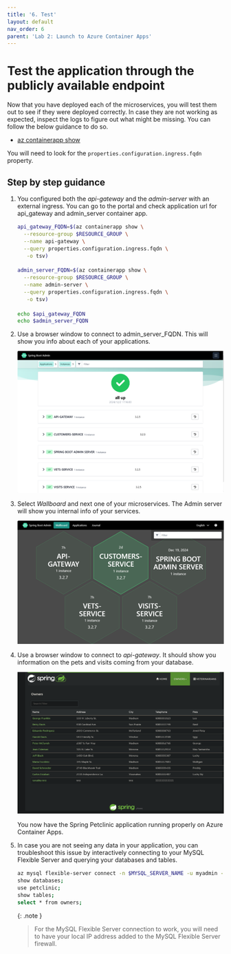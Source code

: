 ```yaml
---
title: '6. Test'
layout: default
nav_order: 6
parent: 'Lab 2: Launch to Azure Container Apps'
---
```


# Test the application through the publicly available endpoint

Now that you have deployed each of the microservices, you will test them out to see if they were deployed correctly. In case they are not working as expected, inspect the logs to figure out what might be missing. You can follow the below guidance to do so.

- [az containerapp show](https://learn.microsoft.com/cli/azure/containerapp?view=azure-cli-latest#az-containerapp-show)

You will need to look for the `properties.configuration.ingress.fqdn` property.

## Step by step guidance

1. You configured both the _api-gateway_ and the _admin-server_ with an external ingress. You can go to the portal and check application url for api_gateway and admin_server container app.

   ```bash
   api_gateway_FQDN=$(az containerapp show \
     --resource-group $RESOURCE_GROUP \
     --name api-gateway \
     --query properties.configuration.ingress.fqdn \
      -o tsv)

   admin_server_FQDN=$(az containerapp show \
     --resource-group $RESOURCE_GROUP \
     --name admin-server \
     --query properties.configuration.ingress.fqdn \
      -o tsv)

   echo $api_gateway_FQDN
   echo $admin_server_FQDN
   ```

1. Use a browser window to connect to admin_server_FQDN. This will show you info about each of your applications.

   ![adminserver_applications](../../images/adminserver_applications.png)

1. Select _Wallboard_ and next one of your microservices. The Admin server will show you internal info of your services.

   ![adminserver_wallboard](../../images/adminserver_wallboard.png)

1. Use a browser window to connect to  _api-gateway_. It should show you information on the pets and visits coming from your database.

   ![petclinic_app](../../images/petclinic_app.png)

   You now have the Spring Petclinic application running properly on Azure Container Apps.

1. In case you are not seeing any data in your application, you can troubleshoot this issue by interactively connecting to your MySQL Flexible Server and querying your databases and tables.

   ```bash
   az mysql flexible-server connect -n $MYSQL_SERVER_NAME -u myadmin -p $MYSQL_ADMIN_PASSWORD --interactive
   show databases;
   use petclinic;
   show tables;
   select * from owners;
   ```

   {: .note }
   > For the MySQL Flexible Server connection to work, you will need to have your local IP address added to the MySQL Flexible Server firewall.
